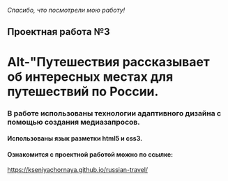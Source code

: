 
_Спасибо, что посмотрели мою работу!_
## Проектная работа №3  

#  Alt-"Путешествия рассказывает об интересных местах для путешествий по России.

### В работе использованы технологии адаптивного дизайна с помощью создания медиазапросов.  

#### Использованы язык разметки html5 и css3.

#### Ознакомится с проектной работой можно по ссылке:
https://kseniyachornaya.github.io/russian-travel/
